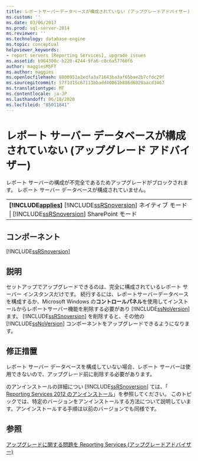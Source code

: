 ```yaml
---
title: レポートサーバーデータベースが構成されていない (アップグレードアドバイザー) |Microsoft Docs
ms.custom: ''
ms.date: 03/06/2017
ms.prod: sql-server-2014
ms.reviewer: ''
ms.technology: database-engine
ms.topic: conceptual
helpviewer_keywords:
- report servers [Reporting Services], upgrade issues
ms.assetid: b964300c-b220-4244-9fa6-c0c6a57760f6
author: maggiesMSFT
ms.author: maggies
ms.openlocfilehash: 8800951a2edfa3a71643ba3af65bae2b7cfdc29f
ms.sourcegitcommit: 57f1d15c67113bbadd40861b886d6929aacd3467
ms.translationtype: MT
ms.contentlocale: ja-JP
ms.lasthandoff: 06/18/2020
ms.locfileid: "85011841"
---
```

# <a name="report-server-database-is-not-configured-upgrade-advisor"></a>レポート サーバー データベースが構成されていない (アップグレード アドバイザー)
  レポート サーバーの構成が不完全であるためアップグレードがブロックされます。 レポート サーバー データベースが構成されていません。  
  
||  
|-|  
|**[!INCLUDE[applies](../../includes/applies-md.md)]** [!INCLUDE[ssRSnoversion](../../includes/ssrsnoversion-md.md)] ネイティブ モード &#124; [!INCLUDE[ssRSnoversion](../../includes/ssrsnoversion-md.md)] SharePoint モード|  
  
## <a name="component"></a>コンポーネント  
 [!INCLUDE[ssRSnoversion](../../includes/ssrsnoversion-md.md)]  
  
## <a name="description"></a>説明  
 セットアップでアップグレードできるのは、完全に構成されているレポート サーバー インスタンスだけです。 続行するには、レポートサーバーデータベースを構成するか、Microsoft Windows の**コントロールパネル**を使用してインストールからレポートサーバー機能を削除する必要があり [!INCLUDE[ssNoVersion](../../includes/ssnoversion-md.md)] ます。 [!INCLUDE[ssRSnoversion](../../includes/ssrsnoversion-md.md)] を削除すると、その他の [!INCLUDE[ssNoVersion](../../includes/ssnoversion-md.md)] コンポーネントをアップグレードできるようになります。  
  
## <a name="corrective-action"></a>修正措置  
 レポート サーバー データベースを構成していない場合、レポート サーバーは使用できないので、アップグレード前に削除する必要があります。  
  
 のアンインストールの詳細につい [!INCLUDE[ssRSnoversion](../../includes/ssrsnoversion-md.md)] ては、「 [Reporting Services 2012 のアンインストール](https://technet.microsoft.com/library/hh479745.aspx\(v=sql.11\))」を参照してください。 このトピックでは、特定のバージョンをアンインストールする方法について説明しています。アンインストールする手順は以前のバージョンでも同様です。  
  
## <a name="see-also"></a>参照  
 [アップグレードに関する問題を Reporting Services &#40;アップグレードアドバイザー&#41;](../../../2014/sql-server/install/reporting-services-upgrade-issues-upgrade-advisor.md)  
  
  
